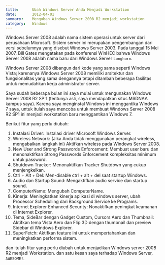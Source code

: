 ```yaml
---
title:      Ubah Windows Server Anda Menjadi Workstation
date:       2012-04-01
summary:    Mengubah Windows Server 2008 R2 menjadi workstation
category:   Windows
---
```


Windows Server 2008 adalah nama sistem operasi untuk server dari perusahaan Microsoft. Sistem server ini merupakan pengembangan dari versi sebelumnya yang disebut Windows Server 2003. Pada tanggal 15 Mei 2007, Bill Gates mengatakan pada konferensi WinHEC bahwa Windows Server 2008 adalah nama baru dari Windows Server `Longhorn`.

Windows Server 2008 dibangun dari kode yang sama seperti Windows Vista; karenanya Windows Server 2008 memiliki arsitektur dan fungsionalitas yang sama dengannya tetapi ditambah beberapa fasilitas untuk memudahkan kerja administrator server.

Saya sudah beberapa bulan ini saya mulai untuk mengunakan Windows Server 2008 R2 SP 1 (tentunya asli, saya mendapatkan situs MSDNAA kampus saya). Karena saya menginstal Windows ini menggantika Windows 7 saya, untuk itulah saya mencoba untuk membuat Windows Server 2008 R2 SP1 ini menjadi workstation baru menggantikan Windows 7.

Berikut fitur yang perlu diubah:

1. Instalasi Driver: Instalasi driver Microsoft Windows Server.
2. Wireless Network: (Jika Anda tidak menggunakan perangkat wireless, mengabaikan langkah ini) Aktifkan wireless pada Windows Server 2008.
3. New User and Strong Passwords Enforcement: Membuat user baru dan menonaktifkan Strong Passwords Enforcement kompleksitas minimum untuk password.
4. Shutdown Tracker: Menonaktifkan Tracker Shutdown yang cukup menjengkelkan.
5. Ctrl + Alt + Del: Men-disable ctrl + alt + del saat startup Windows.
6. Audio dan Startup Sound: Mengaktifkan audio service dan startup sound.
7. ComputerName: Mengubah ComputerName.
8. Kinerja: Meningkatkan kinerja aplikasi di windows server, ubah Processor Schedulling dari Background Service ke Programs.
9. Internet Explorer Enhanced Security: Nonaktifkan peningkat keamanan di Internet Explorer.
10. Tema, SideBar dengan Gadget Custom, Cursors Aero dan Thumbnail: Aktifkan tema Vista Aero dan Flip 3D dengan thumbnail dan preview Sidebar di Windows Explorer.
11. SuperFetch: Aktifkan feature ini untuk mempertahankan dan meningkatkan performa sistem.

dan itulah fitur yang perlu diubah untuk menjadikan Windows server 2008 R2 menjadi Workstation. dan satu kesan saya terhadap Windows Server, `AWESOME!`.
